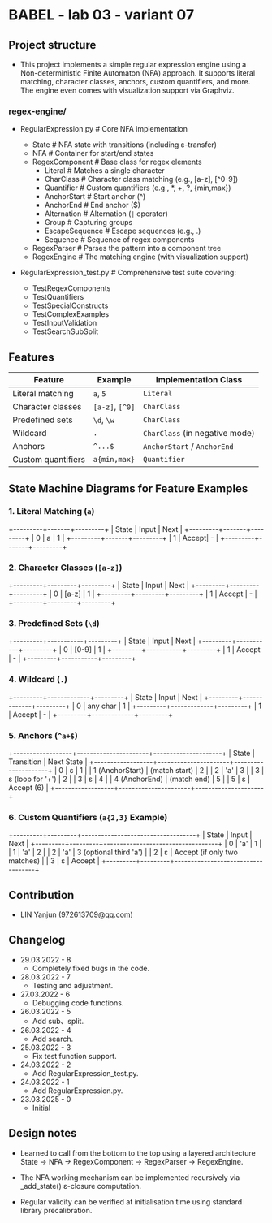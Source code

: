 # BABEL - lab 03 - variant 07

## Project structure

- This project implements a simple regular
expression engine using a Non-deterministic
Finite Automaton (NFA) approach. It supports
literal matching, character classes, anchors,
custom quantifiers, and more. The engine even
comes with visualization support via Graphviz.

### regex-engine/

- RegularExpression.py # Core NFA implementation
   - State # NFA state with transitions
   (including ε-transfer)
   - NFA # Container for start/end states
   - RegexComponent # Base class for regex
   elements
      - Literal # Matches a single character
      - CharClass # Character class matching
      (e.g., [a-z], [^0-9])
      - Quantifier # Custom quantifiers
      (e.g., *, +, ?, {min,max})
      - AnchorStart # Start anchor (^)
      - AnchorEnd # End anchor ($)
      - Alternation # Alternation (`|` operator)
      - Group # Capturing groups
      - EscapeSequence # Escape sequences
      (e.g., \.)
      - Sequence # Sequence of regex components
   - RegexParser # Parses the pattern into
   a component tree
   - RegexEngine # The matching engine
   (with visualization support)

- RegularExpression_test.py # Comprehensive
test suite covering:
   - TestRegexComponents
   - TestQuantifiers
   - TestSpecialConstructs
   - TestComplexExamples
   - TestInputValidation
   - TestSearchSubSplit

## Features

| Feature             | Example           | Implementation Class           |
|---------------------|-------------------|--------------------------------|
| Literal matching    | `a`, `5`          | `Literal`                      |
| Character classes   | `[a-z]`, `[^0]`   | `CharClass`                    |
| Predefined sets     | `\d`, `\w`        | `CharClass`                    |
| Wildcard            | `.`               | `CharClass` (in negative mode) |
| Anchors             | `^...$`           | `AnchorStart` / `AnchorEnd`    |
| Custom quantifiers  | `a{min,max}`      | `Quantifier`                   |

## State Machine Diagrams for Feature Examples

### 1. Literal Matching (`a`)
+---------+-------+---------+ | State | Input | Next |
+---------+-------+---------+ | 0 | a | 1 |
+---------+-------+---------+ | 1 | Accept| - |
+---------+-------+---------+

### 2. Character Classes (`[a-z]`)

+---------+---------+---------+ | State | Input | Next |
+---------+---------+---------+ | 0 | [a-z] | 1 |
+---------+---------+---------+ | 1 | Accept | - |
+---------+---------+---------+

### 3. Predefined Sets (`\d`)

+---------+-----------+---------+ | State | Input | Next |
+---------+-----------+---------+ | 0 | [0-9] | 1 |
+---------+-----------+---------+ | 1 | Accept | - |
+---------+-----------+---------+

### 4. Wildcard (`.`)

+---------+-------------+---------+ | State | Input | Next |
+---------+-------------+---------+ | 0 | any char | 1 |
+---------+-------------+---------+ | 1 | Accept | - |
+---------+-------------+---------+

### 5. Anchors (`^a+$`)

+------------------+----------------------+---------------------+
| State | Transition | Next State |
+------------------+----------------------+---------------------+
| 0 | ε | 1 | | 1 (AnchorStart) | (match start)
| 2 | | 2 | 'a' | 3 | | 3 | ε (loop for '+') | 2 | | 3 | ε | 4 | | 4
(AnchorEnd) | (match end) | 5 | | 5 | ε | Accept (6) |
+------------------+----------------------+---------------------+

### 6. Custom Quantifiers (`a{2,3}` Example)

+---------+---------+-----------------------------------+
| State | Input | Next |
+---------+---------+-----------------------------------+
| 0 | 'a' | 1 | | 1 | 'a' | 2 | | 2 | 'a' | 3 (optional third 'a')
 | | 2 | ε | Accept (if only two matches) | | 3 | ε | Accept | 
 +---------+---------+-----------------------------------+

## Contribution

- LIN Yanjun (972613709@qq.com)

## Changelog

- 29.03.2022 - 8
   - Completely fixed bugs in the code.
- 28.03.2022 - 7
   - Testing and adjustment.
- 27.03.2022 - 6
   - Debugging code functions.
- 26.03.2022 - 5
   - Add sub、split.
- 26.03.2022 - 4
   - Add search.
- 25.03.2022 - 3
   - Fix test function support.
- 24.03.2022 - 2
   - Add RegularExpression_test.py.
- 24.03.2022 - 1
   - Add RegularExpression.py.
- 23.03.2025 - 0
   - Initial

## Design notes

- Learned to call from the bottom to the top using a layered architecture
   State → NFA → RegexComponent → RegexParser → RegexEngine.

- The NFA working mechanism can be implemented recursively via
   _add_state() ε-closure computation.

- Regular validity can be verified at initialisation time
   using standard library precalibration.
